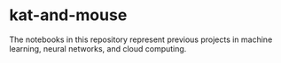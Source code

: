 # kat-and-mouse

The notebooks in this repository represent previous projects in machine learning, neural networks, and cloud computing.
